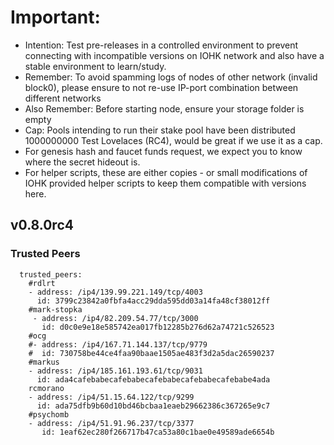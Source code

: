 # Important:
- Intention: Test pre-releases in a controlled environment to prevent connecting with incompatible versions on IOHK network and also have a stable environment to learn/study.
- Remember: To avoid spamming logs of nodes of other network (invalid block0), please ensure to not re-use IP-port combination between different networks
- Also Remember: Before starting node, ensure your storage folder is empty
- Cap: Pools intending to run their stake pool have been distributed 1000000000 Test Lovelaces (RC4), would be great if we use it as a cap.
- For genesis hash and faucet funds request, we expect you to know where the secret hideout is.
- For helper scripts, these are either copies - or small modifications of IOHK provided helper scripts to keep them compatible with versions here.

## v0.8.0rc4

### Trusted Peers
```
  trusted_peers:
    #rdlrt
    - address: /ip4/139.99.221.149/tcp/4003
      id: 3799c23842a0fbfa4acc29dda595dd03a14fa48cf38012ff
    #mark-stopka
     - address: /ip4/82.209.54.77/tcp/3000
       id: d0c0e9e18e585742ea017fb12285b276d62a74721c526523
    #ocg
    #- address: /ip4/167.71.144.137/tcp/9779
    #  id: 730758be44ce4faa90baae1505ae483f3d2a5dac26590237
    #markus
    - address: /ip4/185.161.193.61/tcp/9031
      id: ada4cafebabecafebabecafebabecafebabecafebabe4ada
    rcmorano
    - address: /ip4/51.15.64.122/tcp/9299
      id: ada75dfb9b60d10bd46bcbaa1eaeb29662386c367265e9c7
    #psychomb
    - address: /ip4/51.91.96.237/tcp/3377
       id: 1eaf62ec280f266717b47ca53a80c1bae0e49589ade6654b

```
